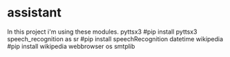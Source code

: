 # assistant
In this project i'm using these modules.
 pyttsx3 #pip install pyttsx3
 speech_recognition as sr #pip install speechRecognition
 datetime
 wikipedia #pip install wikipedia
 webbrowser
 os
 smtplib

